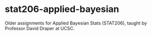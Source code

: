 # stat206-applied-bayesian
Older assignments for Applied Bayesian Stats (STAT206), taught by Professor David Draper at UCSC.

